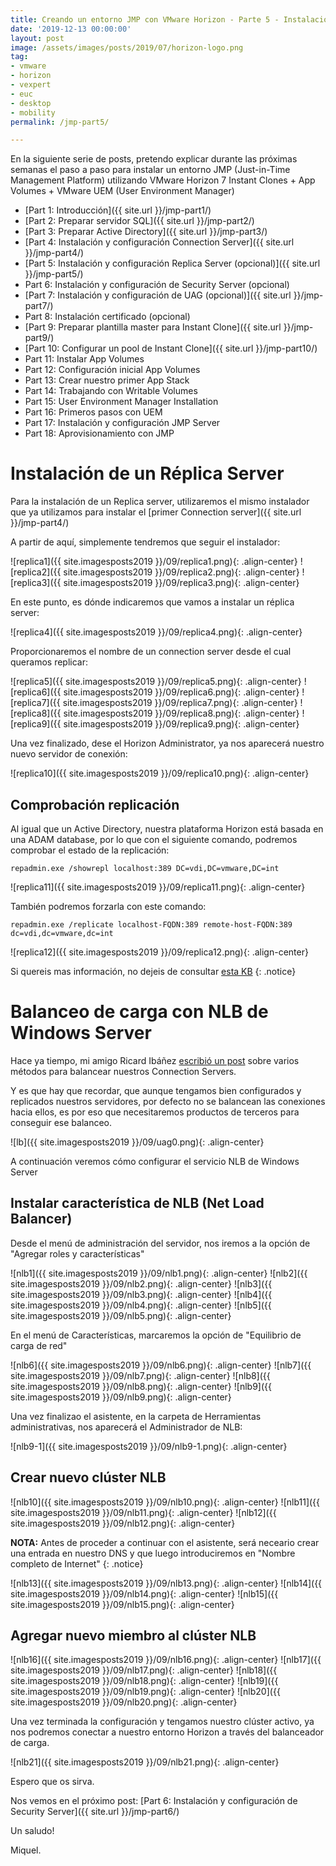 ```yaml
---
title: Creando un entorno JMP con VMware Horizon - Parte 5 - Instalación y configuración Replica Server (opcional)
date: '2019-12-13 00:00:00'
layout: post
image: /assets/images/posts/2019/07/horizon-logo.png
tag:
- vmware
- horizon
- vexpert
- euc
- desktop
- mobility
permalink: /jmp-part5/

---
```


En la siguiente serie de posts, pretendo explicar durante las próximas semanas el paso a paso para instalar un entorno JMP (Just-in-Time Management Platform) utilizando VMware Horizon 7 Instant Clones + App Volumes + VMware UEM (User Environment Manager) 

- [Part 1: Introducción]({{ site.url }}/jmp-part1/)
- [Part 2: Preparar servidor SQL]({{ site.url }}/jmp-part2/)
- [Part 3: Preparar Active Directory]({{ site.url }}/jmp-part3/)
- [Part 4: Instalación y configuración Connection Server]({{ site.url }}/jmp-part4/)
- [Part 5: Instalación y configuración Replica Server (opcional)]({{ site.url }}/jmp-part5/)
- Part 6: Instalación y configuración de Security Server (opcional)
- [Part 7: Instalación y configuración de UAG (opcional)]({{ site.url }}/jmp-part7/)
- Part 8: Instalación certificado (opcional)
- [Part 9: Preparar plantilla master para Instant Clone]({{ site.url }}/jmp-part9/)
- [Part 10: Configurar un pool de Instant Clone]({{ site.url }}/jmp-part10/)
- Part 11: Instalar App Volumes
- Part 12: Configuración inicial App Volumes
- Part 13: Crear nuestro primer App Stack
- Part 14: Trabajando con Writable Volumes
- Part 15: User Environment Manager Installation
- Part 16: Primeros pasos con UEM
- Part 17: Instalación y configuración JMP Server
- Part 18: Aprovisionamiento con JMP

# Instalación de un Réplica Server

Para la instalación de un Replica server, utilizaremos el mismo instalador que ya utilizamos para instalar el [primer Connection server]({{ site.url }}/jmp-part4/)

A partir de aquí, simplemente tendremos que seguir el instalador:

![replica1]({{ site.imagesposts2019 }}/09/replica1.png){: .align-center}
![replica2]({{ site.imagesposts2019 }}/09/replica2.png){: .align-center}
![replica3]({{ site.imagesposts2019 }}/09/replica3.png){: .align-center}

En este punto, es dónde indicaremos que vamos a instalar un réplica server:

![replica4]({{ site.imagesposts2019 }}/09/replica4.png){: .align-center}

Proporcionaremos el nombre de un connection server desde el cual queramos replicar:

![replica5]({{ site.imagesposts2019 }}/09/replica5.png){: .align-center}
![replica6]({{ site.imagesposts2019 }}/09/replica6.png){: .align-center}
![replica7]({{ site.imagesposts2019 }}/09/replica7.png){: .align-center}
![replica8]({{ site.imagesposts2019 }}/09/replica8.png){: .align-center}
![replica9]({{ site.imagesposts2019 }}/09/replica9.png){: .align-center}

Una vez finalizado, dese el Horizon Administrator, ya nos aparecerá nuestro nuevo servidor de conexión:

![replica10]({{ site.imagesposts2019 }}/09/replica10.png){: .align-center}

## Comprobación replicación

Al igual que un Active Directory, nuestra plataforma Horizon está basada en una ADAM database, por lo que con el siguiente comando, podremos comprobar el estado de la replicación:

```
repadmin.exe /showrepl localhost:389 DC=vdi,DC=vmware,DC=int
```

![replica11]({{ site.imagesposts2019 }}/09/replica11.png){: .align-center}

También podremos forzarla con este comando:

```
repadmin.exe /replicate localhost-FQDN:389 remote-host-FQDN:389 dc=vdi,dc=vmware,dc=int
```

![replica12]({{ site.imagesposts2019 }}/09/replica12.png){: .align-center}

Si quereis mas información, no dejeis de consultar [esta KB](https://kb.vmware.com/s/article/1021805)
{: .notice}

# Balanceo de carga con NLB de Windows Server

Hace ya tiempo, mi amigo Ricard Ibáñez [escribió un post](https://www.cenabit.com/2018/06/balancear-las-conexiones-en-horizon-view/) sobre varios métodos para balancear nuestros Connection Servers.

Y es que hay que recordar, que aunque tengamos bien configurados y replicados nuestros servidores, por defecto no se balancean las conexiones hacia ellos, es por eso que necesitaremos productos de terceros para conseguir ese balanceo.

![lb]({{ site.imagesposts2019 }}/09/uag0.png){: .align-center}

A continuación veremos cómo configurar el servicio NLB de Windows Server

## Instalar característica de NLB (Net Load Balancer)

Desde el menú de administración del servidor, nos iremos a la opción de "Agregar roles y características"

![nlb1]({{ site.imagesposts2019 }}/09/nlb1.png){: .align-center}
![nlb2]({{ site.imagesposts2019 }}/09/nlb2.png){: .align-center}
![nlb3]({{ site.imagesposts2019 }}/09/nlb3.png){: .align-center}
![nlb4]({{ site.imagesposts2019 }}/09/nlb4.png){: .align-center}
![nlb5]({{ site.imagesposts2019 }}/09/nlb5.png){: .align-center}

En el menú de Características, marcaremos la opción de "Equilibrio de carga de red"

![nlb6]({{ site.imagesposts2019 }}/09/nlb6.png){: .align-center}
![nlb7]({{ site.imagesposts2019 }}/09/nlb7.png){: .align-center}
![nlb8]({{ site.imagesposts2019 }}/09/nlb8.png){: .align-center}
![nlb9]({{ site.imagesposts2019 }}/09/nlb9.png){: .align-center}

Una vez finalizao el asistente, en la carpeta de Herramientas administrativas, nos aparecerá el Administrador de NLB:

![nlb9-1]({{ site.imagesposts2019 }}/09/nlb9-1.png){: .align-center}

## Crear nuevo clúster NLB

![nlb10]({{ site.imagesposts2019 }}/09/nlb10.png){: .align-center}
![nlb11]({{ site.imagesposts2019 }}/09/nlb11.png){: .align-center}
![nlb12]({{ site.imagesposts2019 }}/09/nlb12.png){: .align-center}

**NOTA:** Antes de proceder a continuar con el asistente, será neceario crear una entrada en nuestro DNS y que luego introduciremos en "Nombre completo de Internet"
{: .notice}

![nlb13]({{ site.imagesposts2019 }}/09/nlb13.png){: .align-center}
![nlb14]({{ site.imagesposts2019 }}/09/nlb14.png){: .align-center}
![nlb15]({{ site.imagesposts2019 }}/09/nlb15.png){: .align-center}

## Agregar nuevo miembro al clúster NLB

![nlb16]({{ site.imagesposts2019 }}/09/nlb16.png){: .align-center}
![nlb17]({{ site.imagesposts2019 }}/09/nlb17.png){: .align-center}
![nlb18]({{ site.imagesposts2019 }}/09/nlb18.png){: .align-center}
![nlb19]({{ site.imagesposts2019 }}/09/nlb19.png){: .align-center}
![nlb20]({{ site.imagesposts2019 }}/09/nlb20.png){: .align-center}

Una vez terminada la configuración y tengamos nuestro clúster activo, ya nos podremos conectar a nuestro entorno Horizon a través del balanceador de carga.

![nlb21]({{ site.imagesposts2019 }}/09/nlb21.png){: .align-center}

Espero que os sirva.

Nos vemos en el próximo post: [Part 6: Instalación y configuración de Security Server]({{ site.url }}/jmp-part6/)

Un saludo!

Miquel.


